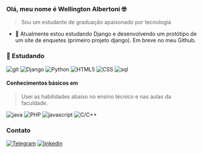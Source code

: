 <!--
**upolar/upolar** is a ✨ _special_ ✨ repository because its `README.md` (this file) appears on your GitHub profile.

Here are some ideas to get you started:

- 🔭 I’m currently working on ...
- 🌱 I’m currently learning ...
- 👯 I’m looking to collaborate on ...
- 🤔 I’m looking for help with ...
- 💬 Ask me about ...
- 📫 How to reach me: ...
- 😄 Pronouns: ...
- ⚡ Fun fact: ...
-->

### Olá, meu nome é Wellington Albertoni :nerd_face:

> Sou um estudante de graduação apaixonado por tecnologia 

- 🔭 Atualmente estou estudando Django e desenvolvendo um protótipo de um site de enquetes (primeiro projeto django). Em breve no meu Github.

### :seedling: Estudando

![git](https://img.shields.io/badge/Git-E34F26?style=for-the-badge&logo=git&logoColor=white)
![Django](https://img.shields.io/badge/Django-092E20?style=for-the-badge&logo=django&logoColor=white)
![Python](https://img.shields.io/badge/Python-3776AB?style=for-the-badge&logo=python&logoColor=white)
![HTML5](https://img.shields.io/badge/HTML5-E34F26?style=for-the-badge&logo=html5&logoColor=white)
![CSS](https://img.shields.io/badge/CSS-239120?&style=for-the-badge&logo=css3&logoColor=white)
![sql](https://img.shields.io/badge/SQLite-07405E?style=for-the-badge&logo=sqlite&logoColor=white)

#### Conhecimentos básicos em

> Usei as habilidades abaixo no ensino técnico e nas aulas da faculdade. 

![java](https://img.shields.io/badge/Java-ED8B00?style=for-the-badge&logo=java&logoColor=white)
![PHP](https://img.shields.io/badge/PHP-777BB4?style=for-the-badge&logo=php&logoColor=white)
![javascript](https://img.shields.io/badge/JavaScript-323330?style=for-the-badge&logo=javascript&logoColor=F7DF1E)
![C/C++](https://img.shields.io/badge/C-00599C?style=for-the-badge&logo=c&logoColor=white)

### Contato

<a href="https://t.me/upolar">![Telegram](https://img.shields.io/badge/Telegram-2CA5E0?style=for-the-badge&logo=telegram&logoColor=white)</a>
<a href="https://www.linkedin.com/in/wellington-albertoni-campos/">![linkedin](https://img.shields.io/badge/LinkedIn-0077B5?style=for-the-badge&logo=linkedin&logoColor=white)</a>
